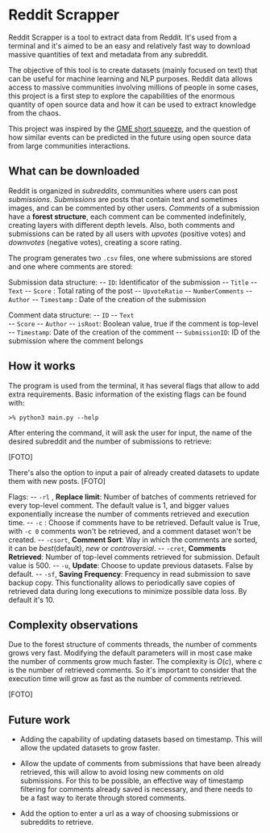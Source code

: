

# Reddit Scrapper

Reddit Scrapper is a tool to extract data from Reddit. It's used from a terminal and it's aimed to be an easy and relatively fast way to download massive quantities of text and metadata from any subreddit.

The objective of this tool is to create datasets (mainly focused on text) that can be useful for machine learning and NLP purposes. 
Reddit data allows access to massive communities involving millions of people in some cases, this project is a first step to explore the capabilities of the enormous quantity of open source data and how it can be used to extract knowledge from the chaos.

This project was inspired by the [GME short squeeze](https://en.wikipedia.org/wiki/GameStop_short_squeeze), and the question of how similar events can be predicted in the future using open source data from large communities interactions.

## What can be downloaded
Reddit is organized in _subreddits_,  communities where users can post _submissions_. _Submissions_ are posts that contain text and sometimes images, and can be commented by other users.
_Comments_ of a submission have a **forest structure**, each comment can be commented indefinitely, creating layers with different depth levels.
Also, both comments and submissions can be rated by all users with *upvotes* (positive votes) and *downvotes* (negative votes), creating a score rating.
 
The program generates two `.csv` files, one where submissions are stored and one where comments are stored:

Submission data structure:
	-- `ID`: Identificator of the submission 
	-- `Title` 
	-- `Text`
	-- `Score` : Total rating of the post
	-- `UpvoteRatio`
	-- `NumberComments`
	-- `Author` 
	-- `Timestamp` : Date of the creation of the submission

Comment data structure:
	-- `ID`
	-- `Text`	
	-- `Score`
	-- `Author`
	-- `isRoot`: Boolean value, true if the comment is top-level
	-- `Timestamp`: Date of the creation of the comment
	-- `SubmissionID`: ID of the submission where the comment belongs

## How it works
The program is used from the terminal, it has several flags that allow to add extra requirements. Basic information of the existing flags can be found with:
```
>% python3 main.py --help
```
After entering the command, it will ask the user for input, the name of the desired subreddit and the number of submissions to retrieve:

[FOTO]

There's also the option to input a pair of already created datasets to update them with new posts.
[FOTO]

Flags:
	-- `-rl` , **Replace limit**: Number of batches of comments retrieved for every top-level comment. The default value is 1, and bigger values exponentially increase the number of comments retrieved and execution time.
	-- `-c` : Choose if comments have to be retrieved. Default value is True, with `-c 0` comments won't be retrieved, and a comment dataset won't be created. 
	-- `-csort`, **Comment Sort**: Way in which the comments are sorted, it can be *best*(default), *new* or *controversial*. 
	-- `-cret`, **Comments Retrieved**: Number of top-level comments retrieved for submission. Default value is 500.
	-- `-u`, **Update**: Choose to update previous datasets. False by default.
	-- `-sf`, **Saving Frequency**: Frequency in read submission to save backup copy. This functionality allows to periodically save copies of retrieved data during long executions to minimize possible data loss. By  default it's 10.

## Complexity observations
Due to the forest structure of comments threads, the number of comments grows very fast. Modifying the default parameters will in most case make the number of comments grow much faster.
The complexity is $O(c)$, where $c$ is the number of retrieved comments. So it's important to consider that the execution time will grow as fast as the number of comments retrieved.

[FOTO] 

## Future work
* Adding the capability of updating datasets based on timestamp. This will allow the updated datasets to grow faster.

* Allow the update of comments from submissions that have been already retrieved, this will allow to avoid losing new comments on old submissions. For this to be possible, an effective way of timestamp filtering for comments already saved is necessary, and there needs to be a fast way to iterate through stored comments.
* Add the option to enter a url as a way of choosing submissions or subreddits to retrieve. 
